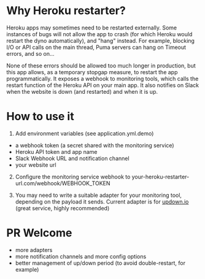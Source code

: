 # Why Heroku restarter?

Heroku apps may sometimes need to be restarted externally. Some instances of bugs will not allow the app to crash (for which Heroku would restart the dyno automatically), and "hang" instead. For example, blocking I/O or API calls on the main thread, Puma servers can hang on Timeout errors, and so on...

None of these errors should be allowed too much longer in production, but this app allows, as a temporary stopgap measure, to restart the app programmatically. It exposes a webhook to monitoring tools, which calls the restart function of the Heroku API on your main app. It also notifies on Slack when the website is down (and restarted) and when it is up.

# How to use it

1) Add environment variables (see application.yml.demo)

* a webhook token (a secret shared with the monitoring service)
* Heroku API token and app name
* Slack Webhook URL and notification channel
* your website url

2) Configure the monitoring service webhook to your-heroku-restarter-url.com/webhook/WEBHOOK_TOKEN

3) You may need to write a suitable adapter for your monitoring tool, depending on the payload it sends. Current adapter is for [updown.io](https://www.updown.io) (great service, highly recommended)

# PR Welcome

* more adapters
* more notification channels and more config options
* better management of up/down period (to avoid double-restart, for example)
